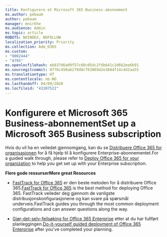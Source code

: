 ```yaml
---
title: Konfigurere et Microsoft 365 Business-abonnement
ms.author: pebaum
author: pebaum
manager: mnirkhe
ms.audience: Admin
ms.topic: article
ROBOTS: NOINDEX, NOFOLLOW
localization_priority: Priority
ms.collection: Adm_O365
ms.custom:
- "9002444"
- "4795"
ms.openlocfilehash: eb837d6a09f57c60c05dc2fdb641c2d6b2ee6b91
ms.sourcegitcommit: 0776c450a6279d8cf6386942e3844f14c4d2aa55
ms.translationtype: HT
ms.contentlocale: nb-NO
ms.lasthandoff: 04/09/2020
ms.locfileid: "43207522"
---
```

# <a name="set-up-a-microsoft-365-business-subscription"></a><span data-ttu-id="464a1-102">Konfigurere et Microsoft 365 Business-abonnement</span><span class="sxs-lookup"><span data-stu-id="464a1-102">Set up a Microsoft 365 Business subscription</span></span>

<span data-ttu-id="464a1-103">Hvis du vil ha en veiledet gjennomgang, kan du se [Distribuere Office 365 for organisasjonen](https://docs.microsoft.com/office365/enterprise/setup-overview-for-enterprises) for å få hjelp til å konfigurere Enterprise-abonnementet.</span><span class="sxs-lookup"><span data-stu-id="464a1-103">For a guided walk through, please refer to [Deploy Office 365 for your organization](https://docs.microsoft.com/office365/enterprise/setup-overview-for-enterprises) to help you get set up with your Enterprise subscription.</span></span>

<span data-ttu-id="464a1-104">**Flere gode ressurser**</span><span class="sxs-lookup"><span data-stu-id="464a1-104">**More great Resources**</span></span>

- <span data-ttu-id="464a1-105">[FastTrack for Office 365](https://docs.microsoft.com/fasttrack/O365-fasttrack-benefit-for-office-365) er den beste metoden for å distribuere Office 365.</span><span class="sxs-lookup"><span data-stu-id="464a1-105">[FastTrack for Office 365](https://docs.microsoft.com/fasttrack/O365-fasttrack-benefit-for-office-365) is the best method for deploying Office 365.</span></span> <span data-ttu-id="464a1-106">FastTrack veileder deg gjennom de vanligste distribusjonskonfigurasjonene og kan svare på spørsmål underveis.</span><span class="sxs-lookup"><span data-stu-id="464a1-106">FastTrack guides you through the most common deployment configurations and can answer questions along the way.</span></span> 

- <span data-ttu-id="464a1-107">[Gjør-det-selv-feilsøking for Office 365 Enterprise](https://docs.microsoft.com/office365/enterprise/setup-overview-for-enterprises#do-it-yourself-guided-deployment-of-office-365-enterprise) etter at du har fullført planleggingen.</span><span class="sxs-lookup"><span data-stu-id="464a1-107">[Do-it-yourself guided deployment of Office 365 Enterprise](https://docs.microsoft.com/office365/enterprise/setup-overview-for-enterprises#do-it-yourself-guided-deployment-of-office-365-enterprise) after you've completed your planning.</span></span> 

